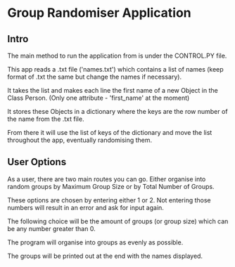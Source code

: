 # Group Randomiser Application

## Intro

The main method to run the application from is under the CONTROL.PY file.

This app reads a .txt file ('names.txt') which contains a list of names (keep format of .txt the same but change the 
names if necessary).

It takes the list and makes each line the first name of a new Object in the Class Person. (Only one attribute - 
'first_name' at the moment)

It stores these Objects in a dictionary where the keys are the row number of the name from the .txt file.

From there it will use the list of keys of the dictionary and move the list throughout the app, eventually randomising 
them.

## User Options

As a user, there are two main routes you can go. Either organise into random groups by Maximum Group Size or by Total 
Number of Groups.

These options are chosen by entering either 1 or 2. Not entering those numbers will result in an error and ask for
input again.

The following choice will be the amount of groups (or group size) which can be any number greater than 0.

The program will organise into groups as evenly as possible.

The groups will be printed out at the end with the names displayed.
